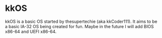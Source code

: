 # kkOS
kkOS is a basic OS started by thesupertechie (aka kkCoder111). It aims to be a basic IA-32 OS being created for fun. Maybe in the future I will add BIOS x86-64 and UEFI x86-64.
